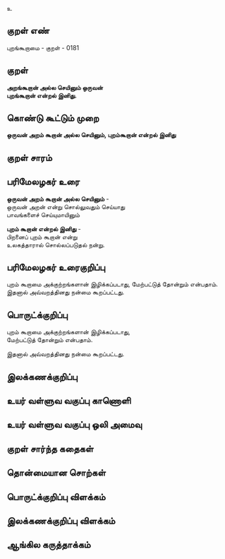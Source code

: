 உ

## குறள் எண் 

புறங்கூறாமை - குறள் - 0181  

## குறள் 

**அறங்கூறான் அல்ல செயினும் ஒருவன்  
புறங்கூறான் என்றல் இனிது.** 

## கொண்டு கூட்டும் முறை

**ஒருவன் அறம் கூறான் அல்ல செயினும், புறம்கூறான் என்றல் இனிது** 

## குறள் சாரம் 


## பரிமேலழகர் உரை

**ஒருவன் அறம் கூறான் அல்ல செயினும்** -  
ஒருவன் அறன் என்று சொல்லுவதும் செய்யாது  
பாவங்களைச் செய்யுமாயினும்  

**புறம் கூறான் என்றல் இனிது** -  
பிறனைப் புறம் கூறான் என்று  
உலகத்தாரால் சொல்லப்படுதல் நன்று.  

## பரிமேலழகர் உரைகுறிப்பு   

புறம் கூறாமை அக்குற்றங்களான் இழிக்கப்படாது, மேற்பட்டுத் தோன்றும் என்பதாம்.  
இதனால் அவ்வறத்தினது நன்மை கூறப்பட்டது.  

## பொருட்க்குறிப்பு 

புறம் கூறாமை அக்குற்றங்களான் இழிக்கப்படாது,  
மேற்பட்டுத் தோன்றும் என்பதாம்.  

இதனால் அவ்வறத்தினது நன்மை கூறப்பட்டது.  

## இலக்கணக்குறிப்பு  


## உயர் வள்ளுவ வகுப்பு காணொளி


## உயர் வள்ளுவ வகுப்பு ஒலி அமைவு 

 
## குறள் சார்ந்த கதைகள் 


## தொன்மையான சொற்கள்


## பொருட்க்குறிப்பு விளக்கம்


## இலக்கணக்குறிப்பு விளக்கம்


## ஆங்கில கருத்தாக்கம் 



